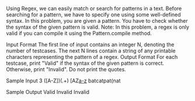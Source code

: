 Using Regex, we can easily match or search for patterns in a text. Before searching for a pattern, 
we have to specify one using some well-defined syntax.
In this problem, you are given a pattern. You have to check whether the syntax of the given pattern is valid.
Note: In this problem, a regex is only valid if you can compile it using the Pattern.compile method.

Input Format
The first line of input contains an integer N, denoting the number of testcases. The next N lines contain a 
string of any printable characters representing the pattern of a regex.
Output Format
For each testcase, print "Valid" if the syntax of the given pattern is correct. Otherwise, print "Invalid". 
Do not print the quotes.

Sample Input
3
([A-Z])(.+)
[AZ[a-z](a-z)
batcatpat(nat

Sample Output
Valid
Invalid
Invalid